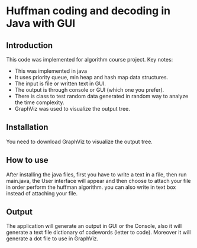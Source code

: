 # Huffman coding and decoding in Java with GUI


## Introduction
This code was implemented for algorithm course project.
Key notes:
- This was implemented in java
- It uses priority queue, min heap and hash map data structures.
- The input is file or written text in GUI.
- The output is through console or GUI (which one you prefer).
- There is class to test random data generated in random way to analyze the time complexity.
- GraphViz was used to visualize the output tree.

## Installation

You need to download GraphViz to visualize the output tree.


## How to use

After installing the java files, first you have to write a text in a file, then run main.java, 
the User interface will appear and then choose to attach your file in order perform the huffman algorithm. 
you can also write in text box instead of attaching your file.

## Output
The application will generate an output in GUI or the Console, also it will generate a text file dictionary of codewords (letter to code).
Moreover it will generate a dot file to use in GraphViz.
